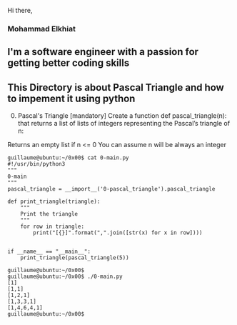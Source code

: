 Hi there,
### Mohammad Elkhiat
I'm a software engineer with a passion for getting better coding skills
---
This Directory is about Pascal Triangle and how to impement it using python
---
0. Pascal's Triangle					[mandatory]
Create a function def pascal_triangle(n): that returns a list of lists of integers representing the Pascal’s triangle of n:

Returns an empty list if n <= 0
You can assume n will be always an integer

```console
guillaume@ubuntu:~/0x00$ cat 0-main.py
#!/usr/bin/python3
"""
0-main
"""
pascal_triangle = __import__('0-pascal_triangle').pascal_triangle

def print_triangle(triangle):
    """
    Print the triangle
    """
    for row in triangle:
        print("[{}]".format(",".join([str(x) for x in row])))


if __name__ == "__main__":
    print_triangle(pascal_triangle(5))

guillaume@ubuntu:~/0x00$ 
guillaume@ubuntu:~/0x00$ ./0-main.py
[1]
[1,1]
[1,2,1]
[1,3,3,1]
[1,4,6,4,1]
guillaume@ubuntu:~/0x00$ 
```
